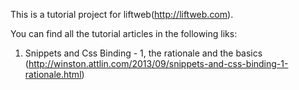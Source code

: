This is a tutorial project for liftweb(http://liftweb.com).

You can find all the tutorial articles in the following liks:
1. Snippets and Css Binding - 1, the rationale and the basics (http://winston.attlin.com/2013/09/snippets-and-css-binding-1-rationale.html)